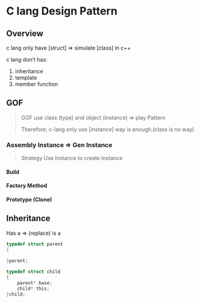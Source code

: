 # C lang Design Pattern

## Overview

c lang only have [struct] => simulate [class] in c++

c lang don’t has:

1. inheritance
2. template <T>
3. member function

## GOF

> GOF use class (type) and object (instance) => play Pattern
>
> Therefore, c-lang only use [instance] way is enough.(class is no way)

### Assembly Instance => Gen Instance

>  Strategy Use Instance to create instance

#### Build

#### Factory Method

#### Prototype (Clone)

## Inheritance

Has a => (replace) is a

```c
typedef struct parent
{
    
}parent;

typedef struct child
{
    parent* base;
    child* this;
}child;


```

